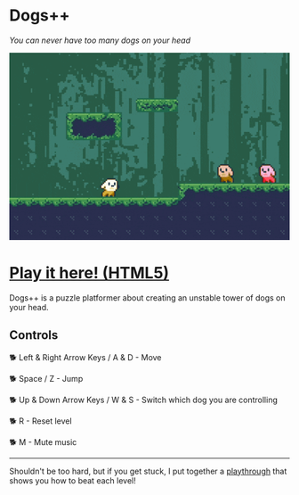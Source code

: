 # Dogs++

_You can never have too many dogs on your head_

![demogif-opt.gif](/promo/publish/demogif-opt.gif)

# [Play it here! (HTML5)](https://jezzamon.itch.io/dogsplusplus)

Dogs++ is a puzzle platformer about creating an unstable tower of dogs on your head.

## Controls

:dog2: Left & Right Arrow Keys / A & D - Move

:dog2: Space / Z - Jump

:dog2: Up & Down Arrow Keys / W & S - Switch which dog you are controlling

:dog2: R - Reset level

:dog2: M - Mute music

---

Shouldn't be too hard, but if you get stuck, I put together a [playthrough](https://youtu.be/nOrJ-fCJ1ws) that shows you how to beat each level!
